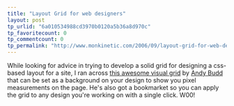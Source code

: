```yaml
---
title: "Layout Grid for web designers"
layout: post
tp_urlid: "6a010534988cd3970b0120a5b36a8d970c"
tp_favoritecount: 0
tp_commentcount: 0
tp_permalink: "http://www.monkinetic.com/2006/09/layout-grid-for-web-designers.html"
---
```

While looking for advice in trying to develop a solid grid for designing a css-based layout for a site, I ran across [this awesome visual grid](http://www.andybudd.com/archives/2006/07/layout_grid_bookmarklet/) by [Andy Budd](http://www.andybudd.com/) that can be set as a background on your design to show you pixel measurements on the page. He&#39;s also got a bookmarket so you can apply the grid to any design you&#39;re working on with a single click. W00!
